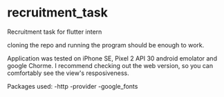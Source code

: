# recruitment_task

Recruitment task for flutter intern

cloning the repo and running the program should be enough to work.

Application was tested on iPhone SE, Pixel 2 API 30 android emolator and google Chorme. I recommend checking out the web version, so you can comfortably see the view's resposiveness.

Packages used: 
-http
-provider
-google_fonts
